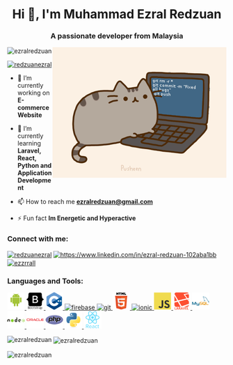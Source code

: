 <h1 align="center">Hi 👋, I'm Muhammad Ezral Redzuan</h1>
<h3 align="center">A passionate developer from Malaysia</h3>
<img align="right" alt="Coding" width="400" src="https://raw.githubusercontent.com/fate0/fate0/master/artwork/pusheencode.gif">

<p align="left"> <img src="https://komarev.com/ghpvc/?username=ezralredzuan&label=Profile%20views&color=009afa&style=flat" alt="ezralredzuan" /> </p>

<p align="left"> <a href="https://twitter.com/redzuanezral" target="blank"><img src="https://img.shields.io/twitter/follow/redzuanezral?logo=twitter&style=for-the-badge" alt="redzuanezral" /></a> </p>

- 🔭 I’m currently working on **E-commerce Website**

- 🌱 I’m currently learning **Laravel, React, Python and Application Development**

- 📫 How to reach me **ezralredzuan@gmail.com**

- ⚡ Fun fact **Im Energetic and Hyperactive**

<h3 align="left">Connect with me:</h3>
<p align="left">
<a href="https://twitter.com/redzuanezral" target="blank"><img align="center" src="https://raw.githubusercontent.com/rahuldkjain/github-profile-readme-generator/master/src/images/icons/Social/twitter.svg" alt="redzuanezral" height="30" width="40" /></a>
<a href="https://linkedin.com/in/https://www.linkedin.com/in/ezral-redzuan-102aba1bb" target="blank"><img align="center" src="https://raw.githubusercontent.com/rahuldkjain/github-profile-readme-generator/master/src/images/icons/Social/linked-in-alt.svg" alt="https://www.linkedin.com/in/ezral-redzuan-102aba1bb" height="30" width="40" /></a>
<a href="https://instagram.com/ezzrrall" target="blank"><img align="center" src="https://raw.githubusercontent.com/rahuldkjain/github-profile-readme-generator/master/src/images/icons/Social/instagram.svg" alt="ezzrrall" height="30" width="40" /></a>
</p>

<h3 align="left">Languages and Tools:</h3>
<p align="left"> <a href="https://developer.android.com" target="_blank" rel="noreferrer"> <img src="https://raw.githubusercontent.com/devicons/devicon/master/icons/android/android-original-wordmark.svg" alt="android" width="40" height="40"/> </a> <a href="https://getbootstrap.com" target="_blank" rel="noreferrer"> <img src="https://raw.githubusercontent.com/devicons/devicon/master/icons/bootstrap/bootstrap-plain-wordmark.svg" alt="bootstrap" width="40" height="40"/> </a> <a href="https://www.w3schools.com/cpp/" target="_blank" rel="noreferrer"> <img src="https://raw.githubusercontent.com/devicons/devicon/master/icons/cplusplus/cplusplus-original.svg" alt="cplusplus" width="40" height="40"/> </a> <a href="https://firebase.google.com/" target="_blank" rel="noreferrer"> <img src="https://www.vectorlogo.zone/logos/firebase/firebase-icon.svg" alt="firebase" width="40" height="40"/> </a> <a href="https://git-scm.com/" target="_blank" rel="noreferrer"> <img src="https://www.vectorlogo.zone/logos/git-scm/git-scm-icon.svg" alt="git" width="40" height="40"/> </a> <a href="https://www.w3.org/html/" target="_blank" rel="noreferrer"> <img src="https://raw.githubusercontent.com/devicons/devicon/master/icons/html5/html5-original-wordmark.svg" alt="html5" width="40" height="40"/> </a> <a href="https://ionicframework.com" target="_blank" rel="noreferrer"> <img src="https://upload.wikimedia.org/wikipedia/commons/d/d1/Ionic_Logo.svg" alt="ionic" width="40" height="40"/> </a> <a href="https://developer.mozilla.org/en-US/docs/Web/JavaScript" target="_blank" rel="noreferrer"> <img src="https://raw.githubusercontent.com/devicons/devicon/master/icons/javascript/javascript-original.svg" alt="javascript" width="40" height="40"/> </a> <a href="https://laravel.com/" target="_blank" rel="noreferrer"> <img src="https://raw.githubusercontent.com/devicons/devicon/master/icons/laravel/laravel-plain-wordmark.svg" alt="laravel" width="40" height="40"/> </a> <a href="https://www.mysql.com/" target="_blank" rel="noreferrer"> <img src="https://raw.githubusercontent.com/devicons/devicon/master/icons/mysql/mysql-original-wordmark.svg" alt="mysql" width="40" height="40"/> </a> <a href="https://nodejs.org" target="_blank" rel="noreferrer"> <img src="https://raw.githubusercontent.com/devicons/devicon/master/icons/nodejs/nodejs-original-wordmark.svg" alt="nodejs" width="40" height="40"/> </a> <a href="https://www.oracle.com/" target="_blank" rel="noreferrer"> <img src="https://raw.githubusercontent.com/devicons/devicon/master/icons/oracle/oracle-original.svg" alt="oracle" width="40" height="40"/> </a> <a href="https://www.php.net" target="_blank" rel="noreferrer"> <img src="https://raw.githubusercontent.com/devicons/devicon/master/icons/php/php-original.svg" alt="php" width="40" height="40"/> </a> <a href="https://www.python.org" target="_blank" rel="noreferrer"> <img src="https://raw.githubusercontent.com/devicons/devicon/master/icons/python/python-original.svg" alt="python" width="40" height="40"/> </a> <a href="https://reactjs.org/" target="_blank" rel="noreferrer"> <img src="https://raw.githubusercontent.com/devicons/devicon/master/icons/react/react-original-wordmark.svg" alt="react" width="40" height="40"/> </a> </p>

<p><img align="left" src="https://github-readme-stats.vercel.app/api/top-langs?username=ezralredzuan&count_private=true&show_icons=true&theme=dracula&locale=en&layout=compact" alt="ezralredzuan" /></p>

<p>&nbsp;<img align="center" src="https://github-readme-stats.vercel.app/api?username=ezralredzuan&count_private=true&show_icons=true&theme=dracula&locale=en" alt="ezralredzuan" /></p>

<p><img align="center" src="https://github-readme-streak-stats.herokuapp.com/?user=ezralredzuan&theme=dark&count_private=true" alt="ezralredzuan" /></p>
